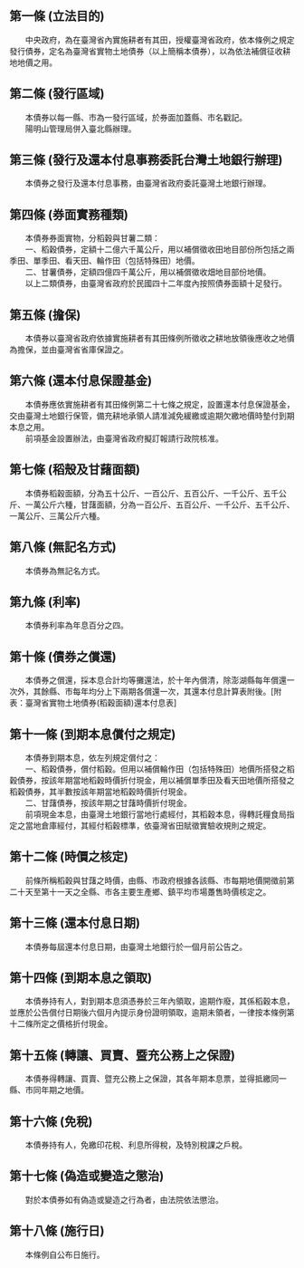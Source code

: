 第一條 (立法目的)
-----------------
　　中央政府，為在臺灣省內實施耕者有其田，授權臺灣省政府，依本條例之規定發行債券，定名為臺灣省實物土地債券（以上簡稱本債券），以為依法補償征收耕地地價之用。  


第二條 (發行區域)
-----------------
　　本債券以每一縣、市為一發行區域，於券面加蓋縣、市名戳記。  
　　陽明山管理局併入臺北縣辦理。  


第三條 (發行及還本付息事務委託台灣土地銀行辦理)
-----------------------------------------------
　　本債券之發行及還本付息事務，由臺灣省政府委託臺灣土地銀行辦理。  


第四條 (券面實務種類)
---------------------
　　本債券券面實物，分稻穀與甘薯二類：  
　　一、稻穀債券，定額十二億六千萬公斤，用以補償徵收田地目部份所包括之兩季田、單季田、看天田、輪作田（包括特殊田）地價。  
　　二、甘薯債券，定額四億四千萬公斤，用以補償徵收畑地目部份地價。  
　　以上二類債券，由臺灣省政府於民國四十二年度內按照債券面額十足發行。  


第五條 (擔保)
-------------
　　本債券以臺灣省政府依據實施耕者有其田條例所徵收之耕地放領後應收之地價為擔保，並由臺灣省省庫保證之。  


第六條 (還本付息保證基金)
-------------------------
　　本債券應依實施耕者有其田條例第二十七條之規定，設置還本付息保證基金，交由臺灣土地銀行保管，備充耕地承領人請准減免緩繳或逾期欠繳地價時墊付到期本息之用。  
　　前項基金設置辦法，由臺灣省政府擬訂報請行政院核准。  


第七條 (稻殼及甘藷面額)
-----------------------
　　本債券稻穀面額，分為五十公斤、一百公斤、五百公斤、一千公斤、五千公斤、一萬公斤六種，甘藷面額，分為一百公斤、五百公斤、一千公斤、五千公斤、一萬公斤、三萬公斤六種。  


第八條 (無記名方式)
-------------------
　　本債券為無記名方式。  


第九條 (利率)
-------------
　　本債券利率為年息百分之四。  


第十條 (債券之償還)
-------------------
　　本債券之償還，採本息合計均等攤還法，於十年內償清，除澎湖縣每年償還一次外，其餘縣、市每年均分上下兩期各償還一次，其還本付息計算表附後。[附表：臺灣省實物土地債券(稻穀面額)還本付息表]  


第十一條 (到期本息償付之規定)
-----------------------------
　　本債券到期本息，依左列規定償付之：  
　　一、稻穀債券，償付稻穀。但用以補償輪作田（包括特殊田）地價所搭發之稻穀債券，按該年期當地稻穀時價折付現金，用以補償單季田及看天田地價所搭發之稻穀債券，其半數按該年期當地稻穀時價折付現金。  
　　二、甘藷債券，按該年期之甘藷時價折付現金。  
　　前項現金本息，由臺灣土地銀行當地行處經付，其稻穀本息，得轉託糧食局指定之當地倉庫經付，其經付稻穀標準，依臺灣省田賦徵實驗收規則之規定。  


第十二條 (時價之核定)
---------------------
　　前條所稱稻穀與甘藷之時價，由縣、市政府根據各該縣、市每期地價開徵前第二十天至第十一天之全縣、市各主要生產鄉、鎮平均市場躉售時價核定之。  


第十三條 (還本付息日期)
-----------------------
　　本債券每屆還本付息日期，由臺灣土地銀行於一個月前公告之。  


第十四條 (到期本息之領取)
-------------------------
　　本債券持有人，對到期本息須憑券於三年內領取，逾期作廢，其係稻穀本息，並應於公告償付日期後六個月內提示身份證明領取，逾期未領者，一律按本條例第十二條所定之價格折付現金。  


第十五條 (轉讓、買賣、暨充公務上之保證)
---------------------------------------
　　本債券得轉讓、買賣、暨充公務上之保證，其各年期本息票，並得抵繳同一縣、市同年期之地價。  


第十六條 (免稅)
---------------
　　本債券持有人，免繳印花稅、利息所得稅，及特別稅課之戶稅。  


第十七條 (偽造或變造之懲治)
---------------------------
　　對於本債券如有偽造或變造之行為者，由法院依法懲治。  


第十八條 (施行日)
-----------------
　　本條例自公布日施行。